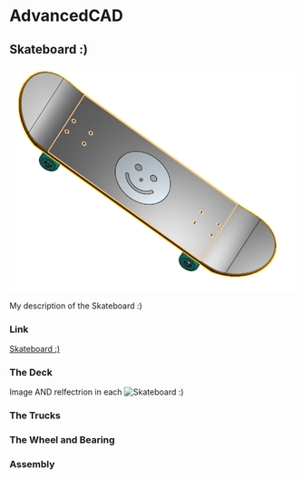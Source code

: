 # AdvancedCAD

## Skateboard :)
![Skateboard :)](https://github.com/inovotn04/AdvancedCAD/blob/main/Images/Skateboard.png?raw=true)

My description of the Skateboard :)

### Link
[Skateboard :)](https://cvilleschools.onshape.com/documents/7101b0ae21cf2c3408e82262/w/627eb570c47ef1134c3f0e7a/e/ea5916481316ccc3d8594f33?renderMode=0&uiState=61701fa1b5044d58e2fe7d55)

### The Deck
Image AND relfectrion in each 
<img src="AdvancedCAD/Images/Skateboard.png" alt="Skateboard :)" width="500">

### The Trucks 

### The Wheel and Bearing

### Assembly
